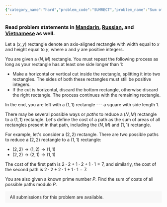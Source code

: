 ```yaml
---
{"category_name":"hard","problem_code":"SUMRECT","problem_name":"Sum of Areas","problemComponents":{"constraints":"- $1 \\leq T \\leq 4,000$\n- $1 \\leq N \\leq 10^5$\n- $1 \\leq M \\leq 10^8$\n- the sum of $N$ over all test cases does not exceed $10^5$\n","constraintsState":true,"subtasks":"**Subtask #1 (20 points):**\n- the sum of $N$ over all test cases does not exceed $1,000$\n- the sum of $M$ over all test cases does not exceed $1,000$\n- $P = 998,244,353$\n\n**Subtask #2 (10 points):** $P = 2$\n\n**Subtask #3 (70 points):** $P = 998,244,353$\n","subtasksState":true,"inputFormat":"- The first line of the input contains a single integer $T$ denoting the number of test cases. The description of $T$ test cases follows.\n- The first and only line of each test case contains three space-separated integers $N$, $M$ and $P$.\n","inputFormatState":true,"outputFormat":"For each test case, print a single line containing one integer --- the sum of costs of all paths modulo $P$.\n","outputFormatState":true,"sampleTestCases":{"0":{"id":1,"input":"4\n1 1 998244353\n2 2 998244353\n3 3 998244353\n3 3 2\n","output":"1\n14\n260\n0","explanation":"","isDeleted":false},"1":{"id":2,"input":"1\n10 10 998244353","output":996017662,"explanation":"","isDeleted":false}}},"video_editorial_url":"","languages_supported":{"0":"CPP14","1":"C","2":"JAVA","3":"PYTH 3.6","4":"CPP17","5":"PYTH","6":"PYP3","7":"CS2","8":"ADA","9":"PYPY","10":"TEXT","11":"PAS fpc","12":"NODEJS","13":"RUBY","14":"PHP","15":"GO","16":"HASK","17":"TCL","18":"PERL","19":"SCALA","20":"LUA","21":"kotlin","22":"BASH","23":"JS","24":"LISP sbcl","25":"rust","26":"PAS gpc","27":"BF","28":"CLOJ","29":"R","30":"D","31":"CAML","32":"FORT","33":"ASM","34":"swift","35":"FS","36":"WSPC","37":"LISP clisp","38":"SQL","39":"SCM guile","40":"PERL6","41":"ERL","42":"CLPS","43":"ICK","44":"NICE","45":"PRLG","46":"ICON","47":"COB","48":"SCM chicken","49":"PIKE","50":"SCM qobi","51":"ST","52":"SQLQ","53":"NEM"},"max_timelimit":2,"source_sizelimit":50000,"problem_author":"rivalq","problem_tester":"","date_added":"25-08-2021","tags":{"0":"rivalq"},"problem_difficulty_level":"Hard","best_tag":"","editorial_url":"","time":{"view_start_date":1630170002,"submit_start_date":1630170002,"visible_start_date":1630170002,"end_date":1735669800},"is_direct_submittable":false,"problemDiscussURL":"https://discuss.codechef.com/search?q=SUMRECT","is_proctored":false,"visitedContests":{},"layout":"problem"}
---
```

### Read problem statements in [Mandarin](https://www.codechef.com/download/translated/LTIME99/mandarin/SUMRECT.pdf), [Russian](https://www.codechef.com/download/translated/LTIME99/russian/SUMRECT.pdf), and [Vietnamese](https://www.codechef.com/download/translated/LTIME99/vietnamese/SUMRECT.pdf) as well.

Let a $(x, y)$ rectangle denote an axis-aligned rectangle with width equal to $x$ and height equal to $y$, where $x$ and $y$ are positive integers.

You are given a $(N, M)$ rectangle. You must repeat the following process as long as your rectangle has at least one side longer than $1$:
- Make a horizontal or vertical cut inside the rectangle, splitting it into two rectangles. The sides of both these rectangles must still be positive integers.
- If the cut is horizontal, discard the bottom rectangle, otherwise discard the right rectangle. The process continues with the remaining rectangle.

In the end, you are left with a $(1, 1)$ rectangle --- a square with side length $1$.

There may be several possible ways or *paths* to reduce a $(N, M)$ rectangle to a $(1,1)$ rectangle. Let's define the cost of a path as the sum of areas of all rectangles present in that path, including the $(N,M)$ and $(1,1)$ rectangle.

For example, let's consider a $(2,2)$ rectangle. There are two possible paths to reduce a $(2,2)$ rectangle to a $(1,1)$ rectangle:
- $(2,2) \rightarrow (1,2) \rightarrow (1,1)$
- $(2,2) \rightarrow (2,1) \rightarrow (1,1)$

The cost of the first path is $2 \cdot 2 + 1 \cdot 2 + 1 \cdot 1 = 7$, and similarly, the cost of the second path is $2 \cdot 2 + 2 \cdot 1 + 1 \cdot 1 = 7$.

You are also given a known prime number $P$. Find the sum of costs of all possible paths modulo $P$.

<aside style='background: #f8f8f8;padding: 10px 15px;'><div>All submissions for this problem are available.</div></aside>